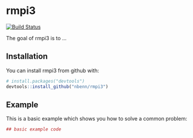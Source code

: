 
<!-- README.md is generated from README.Rmd. Please edit that file -->
<!-- build with rmarkdown::render("README.Rmd") -->
rmpi3
=====

[![Build Status](https://travis-ci.org/nbenn/rmpi3.svg?branch=master)](https://travis-ci.org/nbenn/rmpi3)

The goal of rmpi3 is to ...

Installation
------------

You can install rmpi3 from github with:

``` r
# install.packages("devtools")
devtools::install_github("nbenn/rmpi3")
```

Example
-------

This is a basic example which shows you how to solve a common problem:

``` r
## basic example code
```

